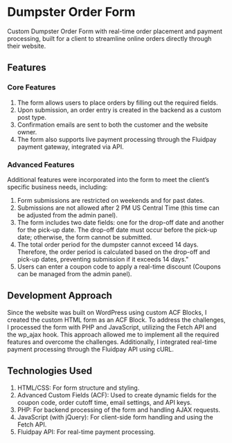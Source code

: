 # Dumpster Order Form
Custom Dumpster Order Form with real-time order placement and payment processing, built for a client to streamline online orders directly through their website.

## Features
### Core Features
1. The form allows users to place orders by filling out the required fields.
2. Upon submission, an order entry is created in the backend as a custom post type.
3. Confirmation emails are sent to both the customer and the website owner.
4. The form also supports live payment processing through the Fluidpay payment gateway, integrated via API.

### Advanced Features
Additional features were incorporated into the form to meet the client’s specific business needs, including:
1. Form submissions are restricted on weekends and for past dates.
2. Submissions are not allowed after 2 PM US Central Time (this time can be adjusted from the admin panel).
3. The form includes two date fields: one for the drop-off date and another for the pick-up date. The drop-off date must occur before the pick-up date; otherwise, the form cannot be submitted.
4. The total order period for the dumpster cannot exceed 14 days. Therefore, the order period is calculated based on the drop-off and pick-up dates, preventing submission if it exceeds 14 days."
5. Users can enter a coupon code to apply a real-time discount (Coupons can be managed from the admin panel).

## Development Approach
Since the website was built on WordPress using custom ACF Blocks, I created the custom HTML form as an ACF Block. To address the challenges, I processed the form with PHP and JavaScript, utilizing the Fetch API and the wp_ajax hook. This approach allowed me to implement all the required features and overcome the challenges. Additionally, I integrated real-time payment processing through the Fluidpay API using cURL.

## Technologies Used
1. HTML/CSS: For form structure and styling.
2. Advanced Custom Fields (ACF): Used to create dynamic fields for the coupon code, order cutoff time, email settings, and API keys.
3. PHP: For backend processing of the form and handling AJAX requests.
4. JavaScript (with jQuery): For client-side form handling and using the Fetch API.
5. Fluidpay API: For real-time payment processing.
